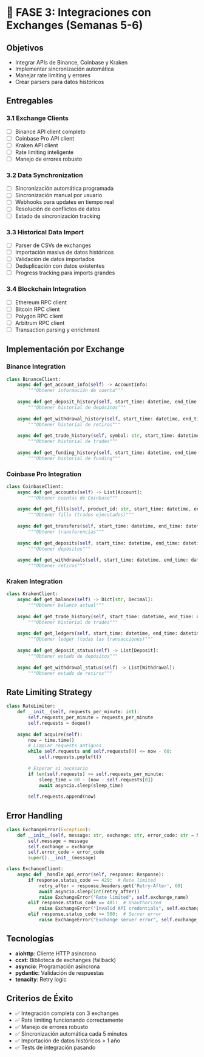 # 🔌 FASE 3: Integraciones con Exchanges (Semanas 5-6)

## Objetivos
- Integrar APIs de Binance, Coinbase y Kraken
- Implementar sincronización automática
- Manejar rate limiting y errores
- Crear parsers para datos históricos

## Entregables

### 3.1 Exchange Clients
- [ ] Binance API client completo
- [ ] Coinbase Pro API client
- [ ] Kraken API client
- [ ] Rate limiting inteligente
- [ ] Manejo de errores robusto

### 3.2 Data Synchronization
- [ ] Sincronización automática programada
- [ ] Sincronización manual por usuario
- [ ] Webhooks para updates en tiempo real
- [ ] Resolución de conflictos de datos
- [ ] Estado de sincronización tracking

### 3.3 Historical Data Import
- [ ] Parser de CSVs de exchanges
- [ ] Importación masiva de datos históricos
- [ ] Validación de datos importados
- [ ] Deduplicación con datos existentes
- [ ] Progress tracking para imports grandes

### 3.4 Blockchain Integration
- [ ] Ethereum RPC client
- [ ] Bitcoin RPC client
- [ ] Polygon RPC client
- [ ] Arbitrum RPC client
- [ ] Transaction parsing y enrichment

## Implementación por Exchange

### Binance Integration
```python
class BinanceClient:
    async def get_account_info(self) -> AccountInfo:
        """Obtener información de cuenta"""
        
    async def get_deposit_history(self, start_time: datetime, end_time: datetime) -> List[Transaction]:
        """Obtener historial de depósitos"""
        
    async def get_withdrawal_history(self, start_time: datetime, end_time: datetime) -> List[Transaction]:
        """Obtener historial de retiros"""
        
    async def get_trade_history(self, symbol: str, start_time: datetime, end_time: datetime) -> List[Transaction]:
        """Obtener historial de trades"""
        
    async def get_funding_history(self, start_time: datetime, end_time: datetime) -> List[Transaction]:
        """Obtener historial de funding"""
```

### Coinbase Pro Integration
```python
class CoinbaseClient:
    async def get_accounts(self) -> List[Account]:
        """Obtener cuentas de Coinbase"""
        
    async def get_fills(self, product_id: str, start_time: datetime, end_time: datetime) -> List[Transaction]:
        """Obtener fills (trades ejecutados)"""
        
    async def get_transfers(self, start_time: datetime, end_time: datetime) -> List[Transaction]:
        """Obtener transferencias"""
        
    async def get_deposits(self, start_time: datetime, end_time: datetime) -> List[Transaction]:
        """Obtener depósitos"""
        
    async def get_withdrawals(self, start_time: datetime, end_time: datetime) -> List[Transaction]:
        """Obtener retiros"""
```

### Kraken Integration
```python
class KrakenClient:
    async def get_balance(self) -> Dict[str, Decimal]:
        """Obtener balance actual"""
        
    async def get_trade_history(self, start_time: datetime, end_time: datetime) -> List[Transaction]:
        """Obtener historial de trades"""
        
    async def get_ledgers(self, start_time: datetime, end_time: datetime) -> List[Transaction]:
        """Obtener ledger (todas las transacciones)"""
        
    async def get_deposit_status(self) -> List[Deposit]:
        """Obtener estado de depósitos"""
        
    async def get_withdrawal_status(self) -> List[Withdrawal]:
        """Obtener estado de retiros"""
```

## Rate Limiting Strategy
```python
class RateLimiter:
    def __init__(self, requests_per_minute: int):
        self.requests_per_minute = requests_per_minute
        self.requests = deque()
    
    async def acquire(self):
        now = time.time()
        # Limpiar requests antiguos
        while self.requests and self.requests[0] <= now - 60:
            self.requests.popleft()
        
        # Esperar si necesario
        if len(self.requests) >= self.requests_per_minute:
            sleep_time = 60 - (now - self.requests[0])
            await asyncio.sleep(sleep_time)
        
        self.requests.append(now)
```

## Error Handling
```python
class ExchangeError(Exception):
    def __init__(self, message: str, exchange: str, error_code: str = None):
        self.message = message
        self.exchange = exchange
        self.error_code = error_code
        super().__init__(message)

class ExchangeClient:
    async def _handle_api_error(self, response: Response):
        if response.status_code == 429:  # Rate limited
            retry_after = response.headers.get('Retry-After', 60)
            await asyncio.sleep(int(retry_after))
            raise ExchangeError("Rate limited", self.exchange_name)
        elif response.status_code == 401:  # Unauthorized
            raise ExchangeError("Invalid API credentials", self.exchange_name)
        elif response.status_code >= 500:  # Server error
            raise ExchangeError("Exchange server error", self.exchange_name)
```

## Tecnologías
- **aiohttp**: Cliente HTTP asíncrono
- **ccxt**: Biblioteca de exchanges (fallback)
- **asyncio**: Programación asíncrona
- **pydantic**: Validación de respuestas
- **tenacity**: Retry logic

## Criterios de Éxito
- ✅ Integración completa con 3 exchanges
- ✅ Rate limiting funcionando correctamente
- ✅ Manejo de errores robusto
- ✅ Sincronización automática cada 5 minutos
- ✅ Importación de datos históricos > 1 año
- ✅ Tests de integración pasando

